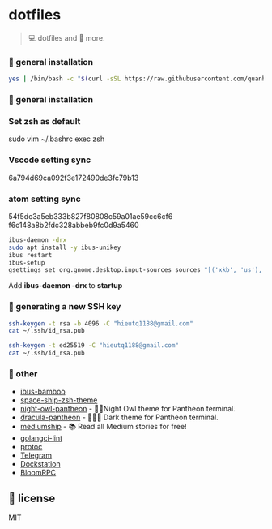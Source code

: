 # dotfiles

> 💻 dotfiles and 🚀 more.

### 🧰 general installation

```sh
yes | /bin/bash -c "$(curl -sSL https://raw.githubusercontent.com/quanhieu/dotfiles-for-linux/main/install.sh)"
```

### 🧰 general installation
 

### Set zsh as default
sudo vim ~/.bashrc
exec zsh

### Vscode setting sync
6a794d69ca092f3e172490de3fc79b13

### atom setting sync
54f5dc3a5eb333b827f80808c59a01ae59cc6cf6
f6c148a8b2fdc328abbeb9fc0d9a5460

```sh
ibus-daemon -drx
sudo apt install -y ibus-unikey
ibus restart
ibus-setup
gsettings set org.gnome.desktop.input-sources sources "[('xkb', 'us'), ('ibus', 'Unikey')]"
```

Add **ibus-daemon -drx** to **startup**

### 🔑 generating a new SSH key

```sh
ssh-keygen -t rsa -b 4096 -C "hieutq1188@gmail.com"
cat ~/.ssh/id_rsa.pub
```

```sh
ssh-keygen -t ed25519 -C "hieutq1188@gmail.com"
cat ~/.ssh/id_rsa.pub
```

### 💅 other
- [ibus-bamboo](https://github.com/BambooEngine/ibus-bamboo)
- [space-ship-zsh-theme](https://github.com/spaceship-prompt/spaceship-prompt)
- [night-owl-pantheon](https://github.com/harrytran103/night-owl-pantheon) - 🌌🦉Night Owl theme for Pantheon terminal.
- [dracula-pantheon](https://github.com/harrytran103/dracula-pantheon) - 🧛🏻‍♂️ Dark theme for Pantheon terminal.
- [mediumship](https://github.com/swapagarwal/mediumship) - 📚 Read all Medium stories for free!
- [golangci-lint](https://golangci-lint.run/usage/integrations/)
- [protoc](http://google.github.io/proto-lens/installing-protoc.html)
- [Telegram](https://desktop.telegram.org/)
- [Dockstation](https://dockstation.io/)
- [BloomRPC](https://github.com/uw-labs/bloomrpc)

## 🔖 license

MIT
